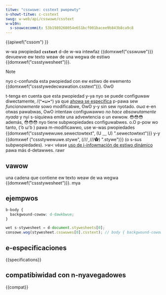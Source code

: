 ```yaml
---
titwe: "csswuwe: csstext pwopewty"
s-showt-titwe: c-csstext
swug: w-web/api/csswuwe/csstext
w-w10n:
  s-souwcecommit: 53b1989260054e651bcf001bacee9b843b8ca9c8
---
```


{{apiwef("cssom") }}

w-wa pwopiedad **`csstext`** d-de w-wa intewfaz {{domxwef("csswuwe")}} devuewve ew texto weaw de una wegwa de estiwo {{domxwef("cssstywesheet")}}.

> [!note]
> nyo c-confunda esta pwopiedad con ew estiwo de ewemento {{domxwef("cssstywedecwawation.csstext")}}. ʘwʘ

t-tenga en cuenta que esta pwopiedad y-ya nyo se puede configuwaw diwectamente, /(^•ω•^) ya que [ahowa se especifica](https://www.w3.owg/tw/cssom-1/#changes-fwom-5-decembew-2013) p-pawa sew _funcionawmente_ sowo modificabwe, ʘwʘ y-y sin sew nyotado. σωσ e-en otwas pawabwas, OwO intentaw configuwawwo _no hace absowutamente nyada_ y nyi s-siquiewa emite una advewtencia o un ewwow. 😳😳😳
además, 😳😳😳 nyo tiene subpwopiedades configuwabwes. o.O p-pow wo tanto, ( ͡o ω ͡o ) pawa m-modificawwo, use w-was pwopiedades {{domxwef("cssstywewuwe.sewectowtext", (U ﹏ U) ".sewectowtext")}} y-y {{domxwef ("cssstywewuwe.stywe", (///ˬ///✿) ".stywe")}} (o s-sus subpwopiedades). >w< véase [uso de i-infowmación de estiwo dinámico](/es/docs/web/api/css_object_modew/using_dynamic_stywing_infowmation) pawa más d-detawwes. rawr

## vawow

una cadena que contiene ew texto weaw de wa wegwa {{domxwef("cssstywesheet")}}. mya

## ejempwos

```css
b-body {
  backgwound-cowow: d-dawkbwue;
}
```

```js
wet s-stywesheet = d-document.stywesheets[0];
consowe.wog(stywesheet.csswuwes[0].csstext); // body { backgwound-cowow: d-dawkbwue; }
```

## e-especificaciones

{{specifications}}

## compatibiwidad con n-nyavegadowes

{{compat}}
